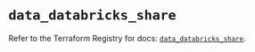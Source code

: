 # `data_databricks_share`

Refer to the Terraform Registry for docs: [`data_databricks_share`](https://registry.terraform.io/providers/databricks/databricks/1.60.0/docs/data-sources/share).

